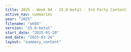 ```yaml
---
title: 2025 - Week 04 - 15.0-beta1 - 3rd Party Content
active_nav: summaries
year: "2025"
filename: "wk04"
version: "15.0-beta1"
start_date: "2025-01-20"
end_date: "2025-01-26"
layout: "summary_content"
---
```

